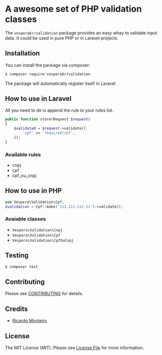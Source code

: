 # A awesome set of PHP validation classes
The `vesperabr/validation` package provides an easy whay to validate input data. It could be used in pure PHP or in Laravel projects.

## Installation
You can install the package via composer:

```bash
$ composer require vesperabr/validation
```

The package will automatically register itself in Laravel.

## How to use in Laravel
All you need to do is append the rule to your rules list.

```php
public function store(Request $request)
{
    $validated = $request->validate([
        'cpf' => 'required|cpf',
    ]);
}
```

### Available rules
- cnpj
- cpf
- cpf_ou_cnpj

## How to use in PHP
```php
use Vespera\Validation\Cpf;
$validation = Cpf::make('111.111.111-11')->validate();
```

### Avaiable classes
- `Vespera\Validation\Cnpj`
- `Vespera\Validation\Cpf`
- `Vespera\Validation\CpfOuCnpj`

## Testing
```bash
$ composer test
```

## Contributing
Please see [CONTRIBUTING](CONTRIBUTING.md) for details.

## Credits
- [Ricardo Monteiro](https://github.com/ricazao)

## License
The MIT License (MIT). Please see [License File](LICENSE.md) for more information.
